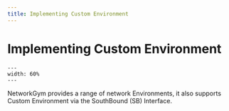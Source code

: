 ```yaml
---
title: Implementing Custom Environment
---
```


# Implementing Custom Environment

```{figure} network_gym_overview2.png
---
width: 60%
---
```
NetworkGym provides a range of network Environments, it also supports Custom Environment via the SouthBound (SB) Interface.